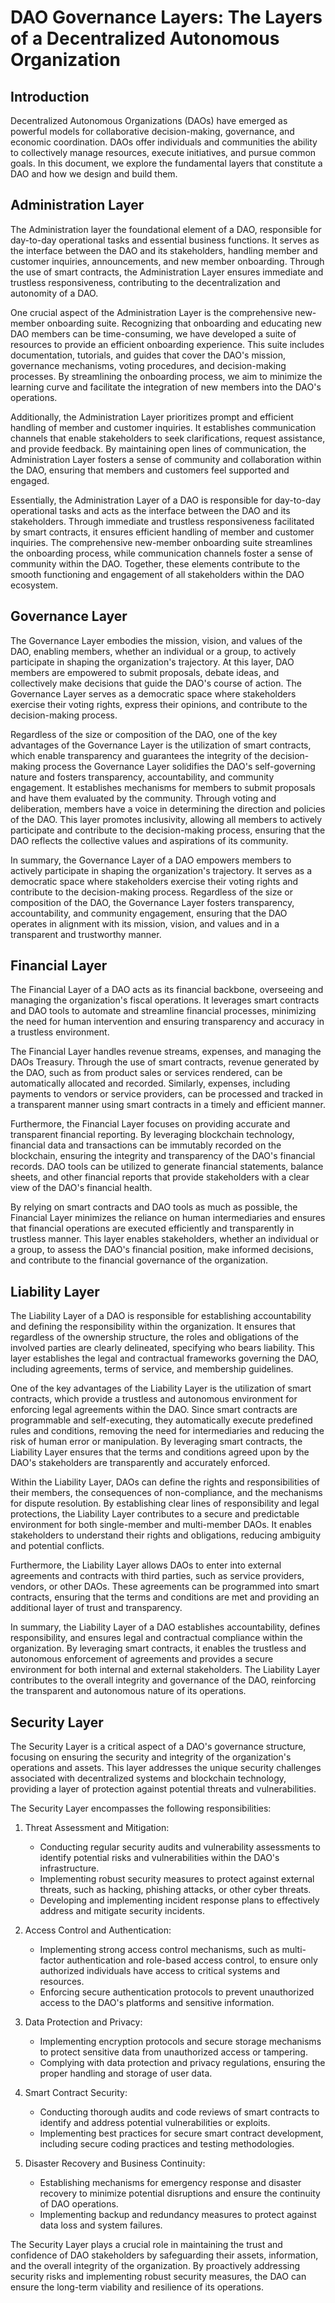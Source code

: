 # DAO Governance Layers: The Layers of a Decentralized Autonomous Organization

## Introduction
Decentralized Autonomous Organizations (DAOs) have emerged as powerful models for collaborative decision-making, governance, and economic coordination. DAOs offer individuals and communities the ability to collectively manage resources, execute initiatives, and pursue common goals. In this document, we explore the fundamental layers that constitute a DAO and how we design and build them.

## Administration Layer
The Administration layer the foundational element of a DAO, responsible for day-to-day operational tasks and essential business functions. It serves as the interface between the DAO and its stakeholders, handling member and customer inquiries, announcements, and new member onboarding. Through the use of smart contracts, the Administration Layer ensures immediate and trustless responsiveness, contributing to the decentralization and autonomity of a DAO.

One crucial aspect of the Administration Layer is the comprehensive new-member onboarding suite. Recognizing that onboarding and educating new DAO members can be time-consuming, we have developed a suite of resources to provide an efficient onboarding experience. This suite includes documentation, tutorials, and guides that cover the DAO's mission, governance mechanisms, voting procedures, and decision-making processes. By streamlining the onboarding process, we aim to minimize the learning curve and facilitate the integration of new members into the DAO's operations. 

Additionally, the Administration Layer prioritizes prompt and efficient handling of member and customer inquiries. It establishes communication channels that enable stakeholders to seek clarifications, request assistance, and provide feedback. By maintaining open lines of communication, the Administration Layer fosters a sense of community and collaboration within the DAO, ensuring that members and customers feel supported and engaged.

Essentially, the Administration Layer of a DAO is responsible for day-to-day operational tasks and acts as the interface between the DAO and its stakeholders. Through immediate and trustless responsiveness facilitated by smart contracts, it ensures efficient handling of member and customer inquiries. The comprehensive new-member onboarding suite streamlines the onboarding process, while communication channels foster a sense of community within the DAO. Together, these elements contribute to the smooth functioning and engagement of all stakeholders within the DAO ecosystem.

## Governance Layer
The Governance Layer embodies the mission, vision, and values of the DAO, enabling members, whether an individual or a group, to actively participate in shaping the organization's trajectory. At this layer, DAO members are empowered to submit proposals, debate ideas, and collectively make decisions that guide the DAO's course of action. The Governance Layer serves as a democratic space where stakeholders exercise their voting rights, express their opinions, and contribute to the decision-making process.

Regardless of the size or composition of the DAO, one of the key advantages of the Governance Layer is the utilization of smart contracts, which enable transparency and guarantees the integrity of the decision-making process the Governance Layer solidifies the DAO's self-governing nature and fosters transparency, accountability, and community engagement. It establishes mechanisms for members to submit proposals and have them evaluated by the community. Through voting and deliberation, members have a voice in determining the direction and policies of the DAO. This layer promotes inclusivity, allowing all members to actively participate and contribute to the decision-making process, ensuring that the DAO reflects the collective values and aspirations of its community.

In summary, the Governance Layer of a DAO empowers members to actively participate in shaping the organization's trajectory. It serves as a democratic space where stakeholders exercise their voting rights and contribute to the decision-making process. Regardless of the size or composition of the DAO, the Governance Layer fosters transparency, accountability, and community engagement, ensuring that the DAO operates in alignment with its mission, vision, and values and in a transparent and trustworthy manner.


## Financial Layer
The Financial Layer of a DAO acts as its financial backbone, overseeing and managing the organization's fiscal operations. It leverages smart contracts and DAO tools to automate and streamline financial processes, minimizing the need for human intervention and ensuring transparency and accuracy in a trustless environment. 

The Financial Layer handles revenue streams, expenses, and managing the DAOs Treasury. Through the use of smart contracts, revenue generated by the DAO, such as from product sales or services rendered, can be automatically allocated and recorded. Similarly, expenses, including payments to vendors or service providers, can be processed and tracked in a transparent manner using smart contracts in a timely and efficient manner. 

Furthermore, the Financial Layer focuses on providing accurate and transparent financial reporting. By leveraging blockchain technology, financial data and transactions can be immutably recorded on the blockchain, ensuring the integrity and transparency of the DAO's financial records. DAO tools can be utilized to generate financial statements, balance sheets, and other financial reports that provide stakeholders with a clear view of the DAO's financial health.

By relying on smart contracts and DAO tools as much as possible, the Financial Layer minimizes the reliance on human intermediaries and ensures that financial operations are executed efficiently and transparently in trustless manner. This layer enables stakeholders, whether an individual or a group, to assess the DAO's financial position, make informed decisions, and contribute to the financial governance of the organization.

## Liability Layer
The Liability Layer of a DAO is responsible for establishing accountability and defining the responsibility within the organization. It ensures that regardless of the ownership structure, the roles and obligations of the involved parties are clearly delineated, specifying who bears liability. This layer establishes the legal and contractual frameworks governing the DAO, including agreements, terms of service, and membership guidelines.

One of the key advantages of the Liability Layer is the utilization of smart contracts, which provide a trustless and autonomous environment for enforcing legal agreements within the DAO. Since smart contracts are programmable and self-executing, they automatically execute predefined rules and conditions, removing the need for intermediaries and reducing the risk of human error or manipulation. By leveraging smart contracts, the Liability Layer ensures that the terms and conditions agreed upon by the DAO's stakeholders are transparently and accurately enforced.

Within the Liability Layer, DAOs can define the rights and responsibilities of their members, the consequences of non-compliance, and the mechanisms for dispute resolution. By establishing clear lines of responsibility and legal protections, the Liability Layer contributes to a secure and predictable environment for both single-member and multi-member DAOs. It enables stakeholders to understand their rights and obligations, reducing ambiguity and potential conflicts.

Furthermore, the Liability Layer allows DAOs to enter into external agreements and contracts with third parties, such as service providers, vendors, or other DAOs. These agreements can be programmed into smart contracts, ensuring that the terms and conditions are met and providing an additional layer of trust and transparency.

In summary, the Liability Layer of a DAO establishes accountability, defines responsibility, and ensures legal and contractual compliance within the organization. By leveraging smart contracts, it enables the trustless and autonomous enforcement of agreements and provides a secure environment for both internal and external stakeholders. The Liability Layer contributes to the overall integrity and governance of the DAO, reinforcing the transparent and autonomous nature of its operations.

## Security Layer
The Security Layer is a critical aspect of a DAO's governance structure, focusing on ensuring the security and integrity of the organization's operations and assets. This layer addresses the unique security challenges associated with decentralized systems and blockchain technology, providing a layer of protection against potential threats and vulnerabilities.

The Security Layer encompasses the following responsibilities:

1. Threat Assessment and Mitigation:
   - Conducting regular security audits and vulnerability assessments to identify potential risks and vulnerabilities within the DAO's infrastructure.
   - Implementing robust security measures to protect against external threats, such as hacking, phishing attacks, or other cyber threats.
   - Developing and implementing incident response plans to effectively address and mitigate security incidents.

2. Access Control and Authentication:
   - Implementing strong access control mechanisms, such as multi-factor authentication and role-based access control, to ensure only authorized individuals have access to critical systems and resources.
   - Enforcing secure authentication protocols to prevent unauthorized access to the DAO's platforms and sensitive information.

3. Data Protection and Privacy:
   - Implementing encryption protocols and secure storage mechanisms to protect sensitive data from unauthorized access or tampering.
   - Complying with data protection and privacy regulations, ensuring the proper handling and storage of user data.

4. Smart Contract Security:
   - Conducting thorough audits and code reviews of smart contracts to identify and address potential vulnerabilities or exploits.
   - Implementing best practices for secure smart contract development, including secure coding practices and testing methodologies.

5. Disaster Recovery and Business Continuity:
   - Establishing mechanisms for emergency response and disaster recovery to minimize potential disruptions and ensure the continuity of DAO operations.
   - Implementing backup and redundancy measures to protect against data loss and system failures.

The Security Layer plays a crucial role in maintaining the trust and confidence of DAO stakeholders by safeguarding their assets, information, and the overall integrity of the organization. By proactively addressing security risks and implementing robust security measures, the DAO can ensure the long-term viability and resilience of its operations.


